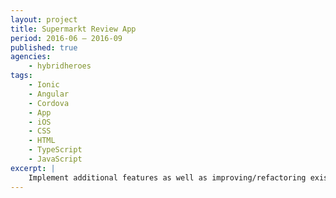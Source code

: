```yaml
---
layout: project
title: Supermarkt Review App
period: 2016-06 – 2016-09
published: true
agencies:
    - hybridheroes
tags:
    - Ionic
    - Angular
    - Cordova
    - App
    - iOS
    - CSS
    - HTML
    - TypeScript
    - JavaScript
excerpt: |
    Implement additional features as well as improving/refactoring existing code of an ionic/angular application targeting iOS mobile devices using TypeScript and JavaScript.
---
```

